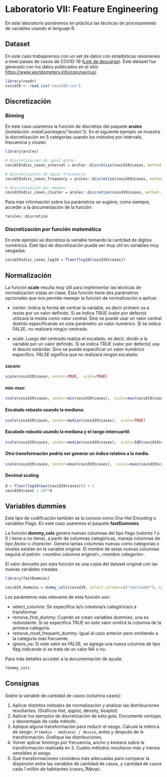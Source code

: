 # Laboratorio VII: Feature Engineering

En este laboratorio pondremos en práctica las técnicas de procesamiento de variables usando el lenguaje R. 

## Dataset
En este caso trabajaremos con un set de datos con estadísticas resúmenes a nivel países de casos de COVID-19 ([Link de descarga](https://github.com/dmuba/dmuba.github.io/blob/master/Practicos/LAB07_2020/covid19.csv)). Este dataset fue generado con los datos publicados en el sitio https://www.worldometers.info/coronavirus/.


```r
library(readr)
covid19 <- read_csv("covid19.csv")
```

## Discretización

### Binning

En este caso usaremos la función de discretize del paquete **arules** (instalación: *install.packages("arules")*).
En el siguiente ejemplo se muestra la discretización en 5 categorías usando los métodos por intervalo, frecuencia y cluster.

```r
library(arules)

# discretización de igual ancho
covid19$disc_cases_interval = arules::discretize(covid19$cases, method = "interval", breaks = 5, labels=c("muy_bajo", "bajo", "medio", "alto", "muy_alto"))

# discretización de igual frecuencia
covid19$disc_cases_frequency = arules::discretize(covid19$cases, method = "frequency", breaks = 5, labels=c("muy_bajo", "bajo", "medio", "alto", "muy_alto"))

# discretización por kmeans
covid19$disc_cases_cluster = arules::discretize(covid19$cases, method = "cluster", breaks = 5, labels=c("muy_bajo", "bajo", "medio", "alto", "muy_alto"))

```

Para más información sobre los parámetros se sugiere, como siempre, acceder a la documentación de la función:

```r
?arules::discretize
```


### Discretización por función matemática

En este ejemplo se discretiza la variable tomando la cantidad de dígitos numéricos. Este tipo de discretización puede ser muy útil en variables muy sesgadas.

```r
covid19$disc_cases_log10 = floor(log10(covid19$cases))
```

## Normalización

La función **scale** resulta muy útil para implementar las técnicas de normalización vistas en clase. Esta función tiene dos parámetros opcionales que nos permite manejar la función de normalización a aplicar.

* center: Indica la forma de centrar la variable, es decir primero va a restar por un valor definido. Si se indica TRUE (valor por defecto) utilizará la media como valor central. Sino se puede usar un valor central distinto especificando en este parámetro un valor numérico. Si se indica FALSE, no realizará ningún centrado.

* scale: Luego del centrado realiza el escalado, es decir, dividir a la variable por un valor definido. Si se indica TRUE (valor por defecto) usa el desvío estándar. Sino se puede especificar un valor numérico específico. FALSE significa que no realizará ningún escalado. 

#### zscore:
```r
scale(covid19$cases, center=TRUE,  scale=TRUE)
```
#### min-max:
```r
scale(covid19$cases, center=min(covid19$cases),  scale=max(covid19$cases) - min(covid19$cases))
```
####  Escalado robusto usando la mediana:
```r
scale(covid19$cases, center=median(covid19$cases),  scale=TRUE)
```

####  Escalado robusto usando la mediana y el rango intercuartil:
```r
scale(covid19$cases, center=median(covid19$cases),  scale=IQR(covid19$cases))
```

####  Otra transformación podría ser generar un índice relativo a la media.
```r
scale(covid19$cases, center=mean(covid19$cases),  scale=mean(covid19$cases))
```

#### Decimal scaling
```r
d = floor(log10(max(covid19$cases))) + 1
covid19$cases / 10**d 
```

## Variables dummies

Este tipo de codificación también se la conoce como *One Hot Encoding* o variables *Flags*. En este caso usaremos el paquete **fastDummies**.

La función **dummy_cols** genera nuevas columnas del tipo flags (valores 1 o 0 / tiene o no tiene), a partir de columnas categóricas, maneja columnas de tipo *factor* o *character*. Genera tantas columnas nuevas como categorías o niveles existan en la variable original. El nombre de estas nuevas columnas seguirá el patrón: *\<nombre columna original>_<nombre categoría>*.

El valor devuelto por esta función es una copia del dataset original con las nuevas variables creadas.

```r
library(fastDummies)

covid19_dummies = dummy_cols(covid19, select_columns=c("continent"), ignore_na=TRUE)
```
Los parámetros más relevante de esta función son:

* select_columns: Se especifica la/s columna/s categórica/s a transformar.
* remove_first_dummy: Cuando se crean variables dummies, una es redundante. Si se especifica TRUE en este valor omitirá la columna de la primera categoría.
* remove_most_frequent_dummy: Igual al caso anterior pero omitiendo a la categoría más frecuente.
* ignore_na: Si este valor es FALSE, se agrega una nueva columna de tipo flag indicando si se trata de un valor NA o no.

Para más detalles acceder a la documentación de ayuda:

```r
?dummy_cols
```

## Consignas

Sobre la variable de cantidad de casos (columna cases):

1. Aplicar distintos métodos de normalización y analizar las distribuciones resultantes. (Gráficos hist, qqplot, density, boxplot)
2. Aplicar los ejemplos de discretización de esta guía. Documente ventajas y desventajas de cada método.
3. Aplique alguna transformación para reducir el sesgo. Calcule la métrica de sesgo: ```3*(media - mediana) / desvío```, antes y después de la transformación. Grafique las distribuciones.
4. Volver aplicar binnings por frecuencia, ancho y kmeans sobre la transformación realizada en 3. Cuales métodos resultaron más y menos sensibles al sesgo.
5. Qué transformaciones considera más adecuadas para comparar la dispersión entre las variables de cantidad de casos, y cantidad de casos cada 1 millón de habitantes (*cases_1Mpop*).


